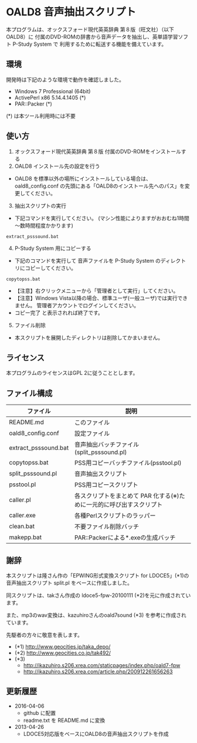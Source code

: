 # OALD8 音声抽出スクリプト

本プログラムは、オックスフォード現代英英辞典 第８版（旺文社）（以下OALD8）に
付属のDVD-ROMの辞書から音声データを抽出し、英単語学習ソフト P-Study System で
利用するために転送する機能を備えています。


## 環境

開発時は下記のような環境で動作を確認しました。

- Windows 7 Professional (64bit)
- ActivePerl x86 5.14.4.1405 (*)
- PAR::Packer (*)

(*) は本ツール利用時には不要


## 使い方

 1. オックスフォード現代英英辞典 第８版 付属のDVD-ROMをインストールする
 2. OALD8 インストール先の設定を行う
   - OALD8 を標準以外の場所にインストールしている場合は、
     oald8_config.conf の先頭にある「OALD8のインストール先へのパス」を変更してください。
 3. 抽出スクリプトの実行
   - 下記コマンドを実行してください。
     (マシン性能によりますがおおむね1時間～数時間程度かかります)
```
extract_psssound.bat
```
 4. P-Study System 用にコピーする

   - 下記のコマンドを実行して 音声ファイルを P-Study System のディレクトリにコピーしてください。
```
copytopss.bat
```
   - 【注意】右クリックメニューから「管理者として実行」してください。
   - 【注意】Windows Vista以降の場合、標準ユーザ(一般ユーザ)では実行できません。
     管理者アカウントでログインしてください。
   - コピー完了 と表示されれば終了です。
 5. ファイル削除
   - 本スクリプトを展開したディレクトリは削除してかまいません。


## ライセンス
本プログラムのライセンスはGPL 2に従うこととします。


## ファイル構成

| ファイル | 説明 |
|--------|--------|
| README.md            | このファイル
| oald8_config.conf    | 設定ファイル
| extract_psssound.bat | 音声抽出バッチファイル(split_psssound.pl)
| copytopss.bat        | PSS用コピーバッチファイル(psstool.pl)
| split_psssound.pl    | 音声抽出スクリプト
| psstool.pl           | PSS用コピースクリプト
| caller.pl            | 各スクリプトをまとめて PAR 化する(※)ために一元的に呼び出すスクリプト
| caller.exe           | 各種Perlスクリプトのラッパー
| clean.bat            | 不要ファイル削除バッチ
| makepp.bat           | PAR::Packerによる*.exeの生成バッチ


## 謝辞

本スクリプトは隆さん作の「EPWING形式変換スクリプト for LDOCE5」(*1)の
音声抽出スクリプト split.pl をベースに作成しました。

同スクリプトは、takさん作成の ldoce5-fpw-20100111 (*2)を元に作成されています。

また、mp3のwav変換は、kazuhiroさんのoald7sound (*3) を参考に作成されています。

先駆者の方々に敬意を表します。

 - (*1) http://www.geocities.jp/taka_depo/
 - (*2) http://www.geocities.co.jp/tak492/
 - (*3) 
    - http://ikazuhiro.s206.xrea.com/staticpages/index.php/oald7-fpw
    - http://ikazuhiro.s206.xrea.com/article.php/200912261656263


## 更新履歴
 - 2016-04-06
    - github に配置
    - readme.txt を README.md に変換
 - 2013-04-26
    - LDOCE5対応版をベースにOALD8の音声抽出スクリプトを作成
